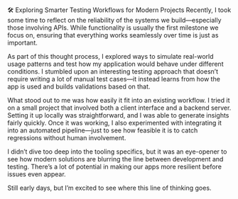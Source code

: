🛠️ Exploring Smarter Testing Workflows for Modern Projects
Recently, I took some time to reflect on the reliability of the systems we build—especially those involving APIs. While functionality is usually the first milestone we focus on, ensuring that everything works seamlessly over time is just as important.

As part of this thought process, I explored ways to simulate real-world usage patterns and test how my application would behave under different conditions. I stumbled upon an interesting testing approach that doesn’t require writing a lot of manual test cases—it instead learns from how the app is used and builds validations based on that.

What stood out to me was how easily it fit into an existing workflow. I tried it on a small project that involved both a client interface and a backend server. Setting it up locally was straightforward, and I was able to generate insights fairly quickly. Once it was working, I also experimented with integrating it into an automated pipeline—just to see how feasible it is to catch regressions without human involvement.

I didn’t dive too deep into the tooling specifics, but it was an eye-opener to see how modern solutions are blurring the line between development and testing. There’s a lot of potential in making our apps more resilient before issues even appear.

Still early days, but I’m excited to see where this line of thinking goes.


